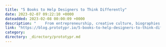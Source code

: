 ```yaml
---
title: "5 Books to Help Designers to Think Differently"
date: 2023-02-07 09:22:10 +0000
dateadded: 2023-02-08 00:00:09 +0000
description: "    From entrepreneurship, creative culture, biographies and more  Continue reading on Prototypr »  "
link: "https://blog.prototypr.io/5-books-to-help-designers-to-think-differently-406a3b569aea?source=rss----eb297ea1161a---4"
category:
directory: _directory/prototypr.md
---
```

